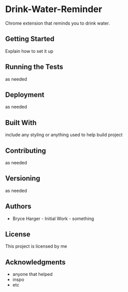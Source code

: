 # Drink-Water-Reminder
Chrome extension that reminds you to drink water.

## Getting Started
Explain how to set it up

## Running the Tests
as needed

## Deployment
as needed

## Built With
include any styling or anything used to help build project

## Contributing
as needed

## Versioning
as needed

## Authors 
- Bryce Harger - Initial Work - something

## License
This project is licensed by me

## Acknowledgments
- anyone that helped
- inspo
- etc
